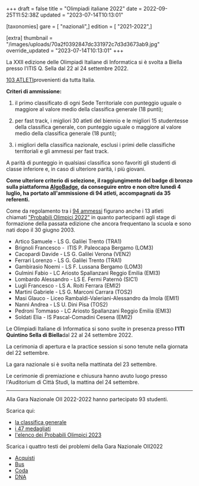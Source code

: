 +++
draft = false
title = "Olimpiadi italiane 2022"
date = 2022-09-25T11:52:38Z
updated = "2023-07-14T10:13:01"

[taxonomies]
gare = [ "nazionali",]
edition = [ "2021-2022",]

[extra]
thumbnail = "/images/uploads/70a2f0392847dc331972c7d3d3673ab9.jpg"
override_updated = "2023-07-14T10:13:01"
+++

La XXII edizione delle Olimpiadi Italiane di Informatica si è svolta a Biella presso l'ITIS Q. Sella dal 22 al 24 settembre 2022.

[103 ATLETI](/oldsite/201/ammessi-nazionale2022.xlsx)provenienti da tutta Italia.

**Criteri di ammissione:**

1. il primo classificato di ogni Sede Territoriale con punteggio uguale o maggiore al valore medio della classifica generale (18 punti);

2. per fast track, i migliori 30 atleti del biennio e le migliori 15 studentesse della classifica generale, con punteggio uguale o maggiore al valore medio della classifica generale (18 punti);

3. i migliori della classifica nazionale, esclusi i primi delle classifiche territoriali e gli ammessi per fast track.

A parità di punteggio in qualsiasi classifica sono favoriti gli studenti di classe inferiore e, in caso di ulteriore parità, i più giovani.

**Come ulteriore criterio di selezione, il raggiungimento del badge di bronzo sulla piattaforma [AlgoBadge](https://algobadge.olinfo.it), da conseguire entro e non oltre lunedì 4 luglio, ha portato all'ammissione di 94 atleti, accompagnati da 35 referenti.**

Come da regolamento tra i [94 ammessi](/oldsite/201/elenco_94_ammessi_sito.xlsx) figurano anche i 13 atleti chiamati ["Probabili Olimpici 2022"](index.php/component/k2/item/209-probabili-olimpici-22.html) in quanto partecipanti agli stage di formazione della passata edizione che ancora frequentano la scuola e sono nati dopo il 30 giugno 2003.

- Artico Samuele - LS G. Galilei Trento (TRA1)
- Brignoli Francesco -  ITIS P. Paleocapa Bergamo (LOM3)
- Cacopardi Davide - LS G. Galilei Verona (VEN2)
- Ferrari Lorenzo - LS G. Galilei Trento (TRA1)
- Gambirasio Noemi - LS F. Lussana Bergamo (LOM3)
- Gulmini Fabio - LC Ariosto Spallanzani Reggio Emilia (EMI3)
- Lombardo Alessandro - LS E. Fermi Paternò (SIC1)
- Lugli Francesco - LS A. Roiti Ferrara (EMI2)
- Martini Gabriele - LS G. Marconi Carrara (TOS2)
- Masi Glauco - Liceo Rambaldi-Valeriani-Alessandro da Imola (EMI1)
- Nanni Andrea - LS U. Dini Pisa (TOS2)
- Pedroni Tommaso - LC Ariosto Spallanzani Reggio Emilia (EMI3)
- Soldati Elia - IS Pascal-Comadini Cesena (EMI2)

Le Olimpiadi Italiane di Informatica si sono svolte in presenza presso **l'ITI Quintino Sella di Biella**dal 22 al 24 settembre 2022.

La cerimonia di apertura e la practice session si sono tenute nella giornata del 22 settembre.

La gara nazionale si è svolta nella mattinata del 23 settembre.

Le cerimonie di premiazione e chiusura hanno avuto luogo presso l'Auditorium di Città Studi, la mattina del 24 settembre.

---

Alla Gara Nazionale OII 2022-2022 hanno partecipato 93 studenti.

Scarica qui:

- [la classifica generale](/oldsite/201/Pubblicazione_Classifica_Nazionale_23_settembre_2022.xlsx)
- [i 47 medagliati](/oldsite/201/Classifica_Nazionale_23_settembre_2022_47_Megagliati.xlsx)
- [l'elenco dei Probabili Olimpici 2023](/oldsite/201/PO2023.xlsx)

Scarica i quattro testi dei problemi della Gara Nazionale OII2022

- [Acquisti](/oldsite/201/acquisti.pdf)
- [Bus](/oldsite/201/bus.pdf)
- [Coda](/oldsite/201/coda.pdf)
- [DNA](/oldsite/201/dna.pdf)
